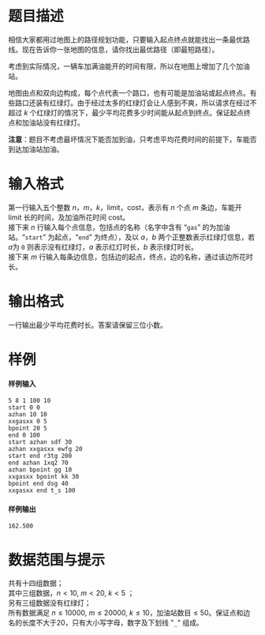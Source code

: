 
# 题目描述

相信大家都用过地图上的路径规划功能，只要输入起点终点就能找出一条最优路线。现在告诉你一张地图的信息，请你找出最优路径（即最短路径）。

考虑到实际情况，一辆车加满油能开的时间有限，所以在地图上增加了几个加油站。

地图由点和双向边构成，每个点代表一个路口，也有可能是加油站或起点终点。有些路口还装有红绿灯。由于经过太多的红绿灯会让人感到不爽，所以请求在经过不超过 $k$ 个红绿灯的情况下，最少平均花费多少时间能从起点到终点。保证起点终点和加油站没有红绿灯。

**注意**：题目不考虑最坏情况下能否加到油，只考虑平均花费时间的前提下，车能否到达加油站加油。

# 输入格式

第一行输入五个整数 $n$，$m$，$k$，$\mathrm{limit}$，$\mathrm{cost}$，表示有 $n$ 个点 $m$ 条边，车能开 $\mathrm{limit}$ 长的时间，及加油所花时间 $\mathrm{cost}$。  
接下来 $n$ 行输入每个点信息，包括点的名称（名字中含有 “``gas``” 的为加油站。“``start``” 为起点，“``end``” 为终点），及以 $a$，$b$ 两个正整数表示红绿灯信息，若$a$为 ``0`` 则表示没有红绿灯，$a$ 表示红灯时长，$b$ 表示绿灯时长。  
接下来 $m$ 行输入每条边信息，包括边的起点，终点，边的名称，通过该边所花时长。

# 输出格式

一行输出最少平均花费时长。答案请保留三位小数。

# 样例

#### 样例输入
```plain
5 8 1 100 10
start 0 0
azhan 10 10
xxgasxx 0 5
bpoint 20 5
end 0 100
start azhan sdf 30
azhan xxgasxx ewfg 20
start end r3tg 200
end azhan 1xq2 70
azhan bpoint gg 10
xxgasxx bpoint kk 30
bpoint end dsg 40
xxgasxx end t_s 100
```

#### 样例输出
```plain
162.500
```

# 数据范围与提示

共有十四组数据；  
其中三组数据，$n<10,\ m<20,\ k<5$ ；  
另有三组数据没有红绿灯；  
所有数据满足 $n \leq 10000,\ m \leq 20000,\ k \leq 10$，加油站数目$\leq 50$。保证点和边名的长度不大于$20$，只有大小写字母，数字及下划线 "``_``" 组成。

